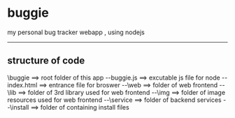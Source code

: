 buggie
======

my personal bug tracker webapp , using nodejs

-------------------
structure of code
-------------------
\buggie			==> root folder of this app
--buggie.js 	==> excutable js file for node
--index.html 	==> entrance file for broswer
--\web 			==> folder of web frontend
  --\lib		==> folder of 3rd library used for web frontend
  --\img 		==> folder of image resources used for web frontend
--\service		==> folder of backend services
--\install      ==> folder of containing install files



